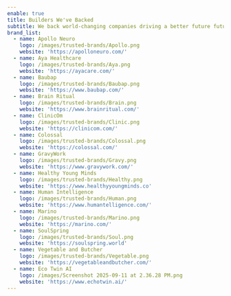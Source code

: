 ```yaml
---
enable: true
title: Builders We've Backed
subtitle: We back world-changing companies driving a better future future.
brand_list:
  - name: Apollo Neuro
    logo: /images/trusted-brands/Apollo.png
    website: 'https://apolloneuro.com/'
  - name: Aya Healthcare
    logo: /images/trusted-brands/Aya.png
    website: 'https://ayacare.com/'
  - name: Baubap
    logo: /images/trusted-brands/Baubap.png
    website: 'https://www.baubap.com/'
  - name: Brain Ritual
    logo: /images/trusted-brands/Brain.png
    website: 'https://www.brainritual.com/'
  - name: ClinicOm
    logo: /images/trusted-brands/Clinic.png
    website: 'https://clinicom.com/'
  - name: Colossal
    logo: /images/trusted-brands/Colossal.png
    website: 'https://colossal.com/'
  - name: GravyWork
    logo: /images/trusted-brands/Gravy.png
    website: 'https://www.gravywork.com/'
  - name: Healthy Young Minds
    logo: /images/trusted-brands/Healthy.png
    website: 'https://www.healthyyoungminds.co'
  - name: Human Intelligence
    logo: /images/trusted-brands/Human.png
    website: 'https://www.humantelligence.com/'
  - name: Marino
    logo: /images/trusted-brands/Marino.png
    website: 'https://marino.com/'
  - name: SoulSpring
    logo: /images/trusted-brands/Soul.png
    website: 'https://soulspring.world'
  - name: Vegetable and Butcher
    logo: /images/trusted-brands/Vegetable.png
    website: 'https://vegetableandbutcher.com/'
  - name: Eco Twin AI
    logo: /images/Screenshot 2025-09-11 at 2.36.28 PM.png
    website: 'https://www.echotwin.ai/'
---
```


